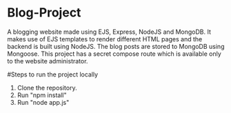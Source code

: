 # Blog-Project
A blogging website made using EJS, Express, NodeJS and MongoDB. It makes use of EJS templates to render different HTML pages and the backend is built using NodeJS.
The blog posts are stored to MongoDB using Mongoose. This project has a secret compose route which is available only to the website administrator.

#Steps to run the project locally
  1. Clone the repository.
  2. Run "npm install"
  3. Run "node app.js"
